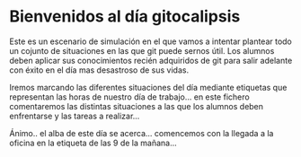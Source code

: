 # Bienvenidos al día gitocalipsis

Este es un escenario de simulación en el que vamos a intentar plantear todo un cojunto de situaciones en las que git puede sernos útil. Los alumnos deben aplicar sus conocimientos recién adquiridos de git para salir adelante con éxito en el día mas desastroso de sus vidas.

Iremos marcando las diferentes situaciones del día mediante etiquetas que representan las horas de nuestro día de trabajo... en este fichero comentaremos las distintas situaciones a las que los alumnos deben enfrentarse y las tareas a realizar...

Ánimo.. el alba de este día se acerca... comencemos con la llegada a la oficina en la etiqueta de las 9 de la mañana...
